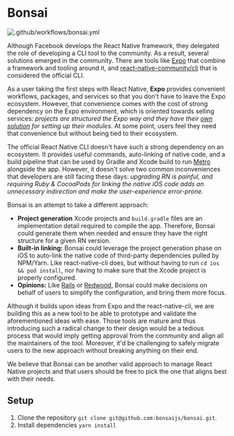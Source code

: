 # Bonsai

![.github/workflows/bonsai.yml](https://github.com/bonsaijs/bonsai/workflows/.github/workflows/bonsai.yml/badge.svg)

Although Facebook develops the React Native framework, they delegated the role of developing a CLI tool to the community. As a result, several solutions emerged in the community. There are tools like [Expo](https://docs.expo.io/) that combine a framework and tooling around it, and [react-native-community/cli](https://github.com/react-native-community/cli) that is considered the official CLI.

As a user taking the first steps with React Native, **Expo** provides convenient workflows, packages, and services so that you don't have to leave the Expo ecosystem. However, that convenience comes with the cost of strong dependency on the Expo environment, which is oriented towards selling services: _projects are structured the Expo way and they have their [own solution](https://docs.expo.io/bare/installing-unimodules/) for setting up their modules_. At some point, users feel they need that convenience but without being tied to their ecosystem.

The official React Native CLI doesn't have such a strong dependency on an ecosystem. It provides useful commands, auto-linking of native code, and a build pipeline that can be used by Gradle and Xcode build to run [Metro](https://facebook.github.io/metro/) alongside the app. However, it doesn't solve two common inconveniences that developers are still facing these days: _upgrading RN is painful, and requiring Ruby & CocoaPods for linking the native iOS code adds an unnecessary indirection and make the user-experience error-prone._

Bonsai is an attempt to take a different approach:

- **Project generation** Xcode projects and `build.gradle` files are an implementation detail required to compile the app. Therefore, Bonsai could generate them when needed and ensure they have the right structure for a given RN version.
- **Built-in linking:** Bonsai could leverage the project generation phase on iOS to auto-link the native code of third-party dependencies pulled by NPM/Yarn. Like react-native-cli does, but without having to run `cd ios && pod install`, nor having to make sure that the Xcode project is properly configured.
- **Opinions:** Like [Rails](https://rubyonrails.org/) or [Redwood](https://redwoodjs.com/), Bonsai could make decisions on behalf of users to simplify the configuration, and bring them more focus.

Although it builds upon ideas from Expo and the react-native-cli, we are building this as a new tool to be able to prototype and validate the aforementioned ideas with ease. Those tools are mature and thus introducing such a radical change to their design would be a tedious process that would imply getting approval from the community and align all the maintainers of the tool. Moreover, it'd be challenging to safely migrate users to the new approach without breaking anything on their end.

We believe that Bonsai can be another valid approach to manage React Native projects and that users should be free to pick the one that aligns best with their needs.

## Setup

1. Clone the repository `git clone git@github.com:bonsaijs/bonsai.git`.
2. Install dependencies `yarn install`

